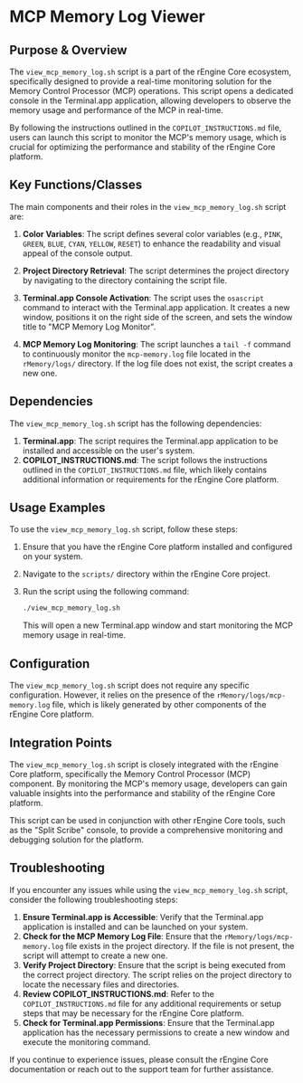 # MCP Memory Log Viewer

## Purpose & Overview

The `view_mcp_memory_log.sh` script is a part of the rEngine Core ecosystem, specifically designed to provide a real-time monitoring solution for the Memory Control Processor (MCP) operations. This script opens a dedicated console in the Terminal.app application, allowing developers to observe the memory usage and performance of the MCP in real-time.

By following the instructions outlined in the `COPILOT_INSTRUCTIONS.md` file, users can launch this script to monitor the MCP's memory usage, which is crucial for optimizing the performance and stability of the rEngine Core platform.

## Key Functions/Classes

The main components and their roles in the `view_mcp_memory_log.sh` script are:

1. **Color Variables**: The script defines several color variables (e.g., `PINK`, `GREEN`, `BLUE`, `CYAN`, `YELLOW`, `RESET`) to enhance the readability and visual appeal of the console output.

1. **Project Directory Retrieval**: The script determines the project directory by navigating to the directory containing the script file.

1. **Terminal.app Console Activation**: The script uses the `osascript` command to interact with the Terminal.app application. It creates a new window, positions it on the right side of the screen, and sets the window title to "MCP Memory Log Monitor".

1. **MCP Memory Log Monitoring**: The script launches a `tail -f` command to continuously monitor the `mcp-memory.log` file located in the `rMemory/logs/` directory. If the log file does not exist, the script creates a new one.

## Dependencies

The `view_mcp_memory_log.sh` script has the following dependencies:

1. **Terminal.app**: The script requires the Terminal.app application to be installed and accessible on the user's system.
2. **COPILOT_INSTRUCTIONS.md**: The script follows the instructions outlined in the `COPILOT_INSTRUCTIONS.md` file, which likely contains additional information or requirements for the rEngine Core platform.

## Usage Examples

To use the `view_mcp_memory_log.sh` script, follow these steps:

1. Ensure that you have the rEngine Core platform installed and configured on your system.
2. Navigate to the `scripts/` directory within the rEngine Core project.
3. Run the script using the following command:

   ```bash
   ./view_mcp_memory_log.sh
   ```

   This will open a new Terminal.app window and start monitoring the MCP memory usage in real-time.

## Configuration

The `view_mcp_memory_log.sh` script does not require any specific configuration. However, it relies on the presence of the `rMemory/logs/mcp-memory.log` file, which is likely generated by other components of the rEngine Core platform.

## Integration Points

The `view_mcp_memory_log.sh` script is closely integrated with the rEngine Core platform, specifically the Memory Control Processor (MCP) component. By monitoring the MCP's memory usage, developers can gain valuable insights into the performance and stability of the rEngine Core platform.

This script can be used in conjunction with other rEngine Core tools, such as the "Split Scribe" console, to provide a comprehensive monitoring and debugging solution for the platform.

## Troubleshooting

If you encounter any issues while using the `view_mcp_memory_log.sh` script, consider the following troubleshooting steps:

1. **Ensure Terminal.app is Accessible**: Verify that the Terminal.app application is installed and can be launched on your system.
2. **Check for the MCP Memory Log File**: Ensure that the `rMemory/logs/mcp-memory.log` file exists in the project directory. If the file is not present, the script will attempt to create a new one.
3. **Verify Project Directory**: Ensure that the script is being executed from the correct project directory. The script relies on the project directory to locate the necessary files and directories.
4. **Review COPILOT_INSTRUCTIONS.md**: Refer to the `COPILOT_INSTRUCTIONS.md` file for any additional requirements or setup steps that may be necessary for the rEngine Core platform.
5. **Check for Terminal.app Permissions**: Ensure that the Terminal.app application has the necessary permissions to create a new window and execute the monitoring command.

If you continue to experience issues, please consult the rEngine Core documentation or reach out to the support team for further assistance.
